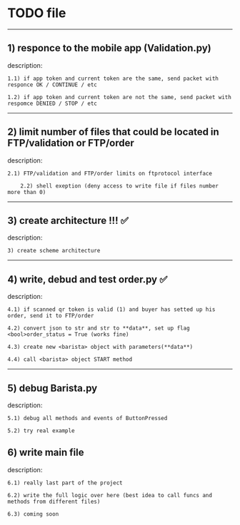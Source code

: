 # TODO file 
____
## 1) responce to the mobile app (Validation.py) 
 description:
 
 	1.1) if app token and current token are the same, send packet with responce OK / CONTINUE / etc
  
 	1.2) if app token and current token are not the same, send packet with respomce DENIED / STOP / etc

___

## 2) limit number of files that could be located in FTP/validation or FTP/order
 description: 
 
 	2.1) FTP/validation and FTP/order limits on ftprotocol interface
		
		2.2) shell exeption (deny access to write file if files number more than 0) 
___

## 3) create architecture !!! ✅
 description:
 	
 	3) create scheme architecture
___

## 4) write, debud and test order.py ✅
 description:
 	
 	4.1) if scanned qr token is valid (1) and buyer has setted up his order, send it to FTP/order
 	
 	4.2) convert json to str and str to **data**, set up flag <bool>order_status = True (works fine)
 	
 	4.3) create new <barista> object with parameters(**data**)
 	
 	4.4) call <barista> object START method
___

## 5) debug Barista.py
 description:
 	
 	5.1) debug all methods and events of ButtonPressed 
 	
 	5.2) try real example

## 6) <RELEASED> write main file
 description:
 	
 	6.1) really last part of the project
 	
 	6.2) write the full logic over here (best idea to call funcs and methods from different files)
 	
 	6.3) coming soon
